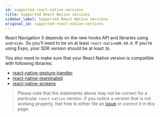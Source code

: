 ```yaml
---
id: supported-react-native-versions
title: Supported React Native versions
sidebar_label: Supported React Native versions
original_id: supported-react-native-versions
---
```


React Navigation 5 depends on the new hooks API and libraries using `androidx`. So you'll need to be on at least `react-native@0.60.0`. If you're using Expo, your SDK version should be at least `36`.

You also need to make sure that your React Native version is compatible with following libraries:

- [react-native-gesture-handler](https://github.com/software-mansion/react-native-gesture-handler#react-native-support)
- [react-native-reanimated](https://github.com/software-mansion/react-native-reanimated)
- [react-native-screens](https://github.com/kmagiera/react-native-screens)

> Please note that the statements above may not be correct for a particular `react-native` version. If you notice a version that is not working properly, feel free to either file an [issue](https://github.com/react-navigation/react-navigation.github.io/issues/new) or correct it in this page.
